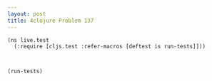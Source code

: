 ```yaml
---
layout: post
title: 4clojure Problem 137
---
```


<pre><code class="language-klipse">(ns live.test
  (:require [cljs.test :refer-macros [deftest is run-tests]]))



(run-tests)
</code></pre>
